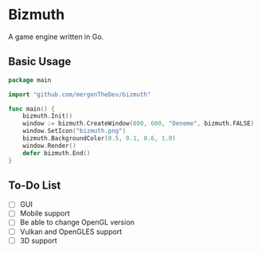 # Bizmuth
A game engine written in Go.

## Basic Usage
```go
package main

import "github.com/mergenTheDev/bizmuth"

func main() {
	bizmuth.Init()
	window := bizmuth.CreateWindow(800, 600, "Deneme", bizmuth.FALSE)
	window.SetIcon("bizmuth.png")
	bizmuth.BackgroundColor(0.5, 0.1, 0.6, 1.0)
	window.Render()
	defer bizmuth.End()
}
```

## To-Do List

- [ ] GUI
- [ ] Mobile support
- [ ] Be able to change OpenGL version
- [ ] Vulkan and OpenGLES support
- [ ] 3D support

